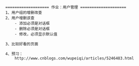 	=================== 作业：用户管理 ====================
	1、用户组的增删改查
	2、用户增删该查
		- 添加必须是对话框
		- 删除必须是对话框
		- 修改，必须显示默认值
		
	3、比较好看的页面
	
	4、预习：
		http://www.cnblogs.com/wupeiqi/articles/5246483.html